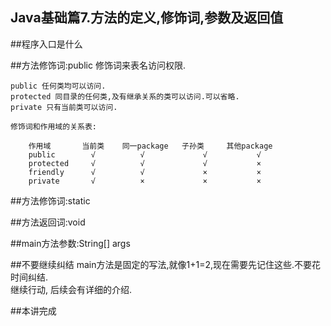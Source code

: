 Java基础篇7.方法的定义,修饰词,参数及返回值
---

##程序入口是什么

##方法修饰词:public
	修饰词来表名访问权限.
	
	public 任何类均可以访问.
	protected 同目录的任何类,及有继承关系的类可以访问.可以省略.
	private 只有当前类可以访问.
	
	修饰词和作用域的关系表:

		作用域       当前类    同一package   子孙类     其他package 
        public        √          √             √           √ 
        protected     √          √             √           × 
        friendly      √          √             ×           × 
        private       √          ×             ×           ×	

##方法修饰词:static

##方法返回词:void

##main方法参数:String[] args

##不要继续纠结
main方法是固定的写法,就像1+1=2,现在需要先记住这些.不要花时间纠结.   
继续行动, 后续会有详细的介绍.   

##本讲完成
